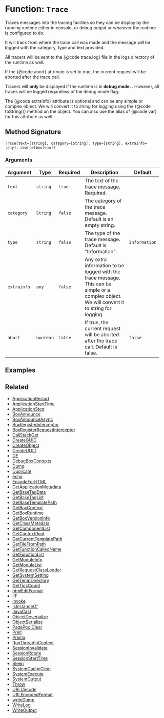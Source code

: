 [comment]: # (Note: This documentation is generated dynamically in the build process.  To modify the contents, change the javadoc on the _invoke method of the BIF class)

# Function: `Trace`

Traces messages into the tracing facilites so they can be display by the running runtime either in console, or debug
 output or whatever the runtime is configured to do.

<p>

 It will track from where the trace call was made and the message will be logged with the category, type and text provided.
 
<p>

 All tracers will be sent to the 
{@code trace.log}
 file in the logs directory of the runtime as well.
 
<p>

 If the 
{@code abort}
 attribute is set to true, the current request will be aborted after the trace call.
 
<p>

 Tracers will 
<strong>
only
</strong>
 be displayed if the runtime is in 
<strong>
debug mode.
</strong>
. However, all
 traces will be logged regardless of the debug mode flag.
 
<p>

 The 
{@code extraInfo}
 attribute is optional and can be any simple or complex object. We will convert it to string for logging
 using the 
{@code toString()}
 method on the object. You can also use the alias of 
{@code var}
 for this attribute as well.

## Method Signature

```
Trace(text=[string], category=[String], type=[string], extrainfo=[any], abort=[boolean])
```

### Arguments


| Argument | Type | Required | Description | Default |
|----------|------|----------|-------------|---------|
| `text` | `string` | `true` | The text of the trace message. Required. |  |
| `category` | `String` | `false` | The category of the trace message. Default is an empty string. |  |
| `type` | `string` | `false` | The type of the trace message. Default is "Information". | `Information` |
| `extrainfo` | `any` | `false` | Any extra information to be logged with the trace message. This can be simple or a complex object. We will convert it to string for logging. |  |
| `abort` | `boolean` | `false` | If true, the current request will be aborted after the trace call. Default is false. | `false` |

## Examples



## Related

  * [ApplicationRestart](./ApplicationRestart.md)
  * [ApplicationStartTime](./ApplicationStartTime.md)
  * [ApplicationStop](./ApplicationStop.md)
  * [BoxAnnounce](./BoxAnnounce.md)
  * [BoxAnnounceAsync](./BoxAnnounceAsync.md)
  * [BoxRegisterInterceptor](./BoxRegisterInterceptor.md)
  * [BoxRegisterRequestInterceptor](./BoxRegisterRequestInterceptor.md)
  * [CallStackGet](./CallStackGet.md)
  * [CreateGUID](./CreateGUID.md)
  * [CreateObject](./CreateObject.md)
  * [CreateUUID](./CreateUUID.md)
  * [DE](./DE.md)
  * [DebugBoxContexts](./DebugBoxContexts.md)
  * [Dump](./Dump.md)
  * [Duplicate](./Duplicate.md)
  * [echo](./echo.md)
  * [EncodeForHTML](./EncodeForHTML.md)
  * [GetApplicationMetadata](./GetApplicationMetadata.md)
  * [GetBaseTagData](./GetBaseTagData.md)
  * [GetBaseTagList](./GetBaseTagList.md)
  * [GetBaseTemplatePath](./GetBaseTemplatePath.md)
  * [GetBoxContext](./GetBoxContext.md)
  * [GetBoxRuntime](./GetBoxRuntime.md)
  * [GetBoxVersionInfo](./GetBoxVersionInfo.md)
  * [GetClassMetadata](./GetClassMetadata.md)
  * [GetComponentList](./GetComponentList.md)
  * [GetContextRoot](./GetContextRoot.md)
  * [GetCurrentTemplatePath](./GetCurrentTemplatePath.md)
  * [GetFileFromPath](./GetFileFromPath.md)
  * [GetFunctionCalledName](./GetFunctionCalledName.md)
  * [GetFunctionList](./GetFunctionList.md)
  * [GetModuleInfo](./GetModuleInfo.md)
  * [GetModuleList](./GetModuleList.md)
  * [GetRequestClassLoader](./GetRequestClassLoader.md)
  * [GetSystemSetting](./GetSystemSetting.md)
  * [GetTempDirectory](./GetTempDirectory.md)
  * [GetTickCount](./GetTickCount.md)
  * [htmlEditFormat](./htmlEditFormat.md)
  * [IIF](./IIF.md)
  * [Invoke](./Invoke.md)
  * [IsInstanceOf](./IsInstanceOf.md)
  * [JavaCast](./JavaCast.md)
  * [ObjectDeserialize](./ObjectDeserialize.md)
  * [ObjectSerialize](./ObjectSerialize.md)
  * [PagePoolClear](./PagePoolClear.md)
  * [Print](./Print.md)
  * [Println](./Println.md)
  * [RunThreadInContext](./RunThreadInContext.md)
  * [SessionInvalidate](./SessionInvalidate.md)
  * [SessionRotate](./SessionRotate.md)
  * [SessionStartTime](./SessionStartTime.md)
  * [Sleep](./Sleep.md)
  * [SystemCacheClear](./SystemCacheClear.md)
  * [SystemExecute](./SystemExecute.md)
  * [SystemOutput](./SystemOutput.md)
  * [Throw](./Throw.md)
  * [URLDecode](./URLDecode.md)
  * [URLEncodedFormat](./URLEncodedFormat.md)
  * [writeDump](./writeDump.md)
  * [WriteLog](./WriteLog.md)
  * [WriteOutput](./WriteOutput.md)
